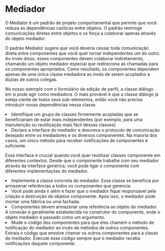 <h1>Mediador </h1>

<p>
O Mediator é um padrão de projeto comportamental que permite que você reduza as dependências caóticas entre objetos. O padrão restringe comunicações diretas entre objetos e os força a colaborar apenas através do objeto mediador.
</p>
<p>
O padrão Mediator sugere que você deveria cessar toda comunicação direta entre componentes que você quer tornar independentes um do outro. Ao invés disso, esses componentes devem colaborar indiretamente, chamando um objeto mediador especial que redireciona as chamadas para os componentes apropriados. Como resultado, os componentes dependem apenas de uma única classe mediadora ao invés de serem acoplados a dúzias de outros colegas.

No nosso exemplo com o formulário de edição de perfil, a classe diálogo em si pode agir como mediadora. O mais provável é que a classe diálogo já esteja ciente de todos seus sub-elementos, então você não precisa introduzir novas dependências nessa classe.

</p>
<li>Identifique um grupo de classes firmemente acopladas que se beneficiariam de estar mais independentes (por exemplo, para uma manutenção ou reutilização mais fácil dessas classes).
<li>Declare a interface do mediador e descreva o protocolo de comunicação desejado entre os mediadores e os diversos componentes. Na maioria dos casos, um único método para receber notificações de componentes é suficiente.

Essa interface é crucial quando você quer reutilizar classes componente em diferentes contextos. Desde que o componente trabalhe com seu mediador através da interface genérica, você pode ligar o componente com diferentes implementações do mediador.

<li>Implemente a classe concreta do mediador. Essa classe se beneficia por armazenar referências a todos os componentes que gerencia.
<li>Você pode ainda ir além e fazer que o mediador fique responsável pela criação e destruição de objetos componente. Após isso, o mediador pode montar uma fábrica ou uma fachada.
<li>Componentes devem armazenar uma referência ao objeto do mediador. A conexão é geralmente estabelecida no construtor do componente, onde o objeto mediador é passado como um argumento.
<li>Mude o código dos componentes para que eles chamem o método de notificação do mediador ao invés de métodos de outros componentes. Extraia o código que envolve chamar os outros componentes para a classe do mediador. Execute esse código sempre que o mediador receba notificações daquele componente.
